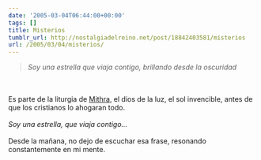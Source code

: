```yaml
---
date: '2005-03-04T06:44:00+00:00'
tags: []
title: Misterios
tumblr_url: http://nostalgiadelreino.net/post/18842403581/misterios
url: /2005/03/04/misterios/
---
```


<p><em><blockquote>Soy una estrella que viaja contigo, brillando desde la oscuridad</blockquote></em><br/><br/>Es parte de la liturgia de <a href="http://www.taivaansusi.net/historia/mithraism.html">Mithra</a>, el dios de la luz, el sol invencible, antes de que los cristianos lo ahogaran todo.<br/><br/><em>Soy una estrella, que viaja contigo&hellip;</em><br/><br/>Desde la mañana, no dejo de escuchar esa frase, resonando constantemente en mi mente.</p><div class="blogger-post-footer"><img width="1" height="1" src="https://blogger.googleusercontent.com/tracker/1180118427259117074-9013613190145251212?l=nostalgiadelreino.blogspot.com" alt=""/></div>